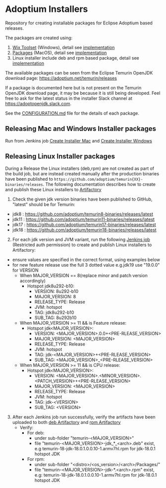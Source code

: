 # Adoptium Installers

Repository for creating installable packages for Eclipse Adoptium based releases.

The packages are created using:
1. [Wix Toolset](http://wixtoolset.org) (Windows), detail see [implementation](./wix)
2. [Packages](http://s.sudre.free.fr/Software/Packages/about.html) (MacOS), detail see [implementation](./pkgbuild)
3. Linux installer include deb and rpm based package, detail see [implementation](./linux)

The available packages can be seen from the Eclipse Temurin OpenJDK download page: https://adoptium.net/temurin/releases

If a package is documented here but is not present on the Temurin OpenJDK download page, it may be because it is still being developed. Feel free to ask for the latest status in the installer Slack channel at <https://adoptopenjdk.slack.com>.

See the [CONFIGURATION.md](./CONFIGURATION.md) file for the details of each package.

## Releasing Mac and Windows Installer packages
Run from Jenkins job [Create Installer Mac](https://ci.adoptopenjdk.net/job/build-scripts/job/release/job/create_installer_mac/) and [Create Installer  Windows](https://ci.adoptopenjdk.net/job/build-scripts/job/release/job/create_installer_windows/)

## Releasing Linux Installer packages
During a Release the Linux installers (deb,rpm) are not created as part of the build job, but are instead created manually after the production binaries have been published to `https://github.com/adoptium/temurin{XX}-binaries/releases`.
The following documentation describes how to create and publish these Linux installers to [Artifactory](https://adoptium.jfrog.io/ui/repos/tree/General)

1. Check the given jdk version binaries have been published to GitHub, "latest" should be for Temurin:
  - jdk8 : https://github.com/adoptium/temurin8-binaries/releases/latest
  - jdk11 : https://github.com/adoptium/temurin11-binaries/releases/latest
  - jdk17 : https://github.com/adoptium/temurin17-binaries/releases/latest
  - jdk18 : https://github.com/adoptium/temurin18-binaries/releases/latest
2. For each jdk version and JVM variant, run the following [Jenkins job](https://ci.adoptopenjdk.net/job/build-scripts/job/release/jobs/) (Restricted auth permission) to create and publish Linux installers to Artifactory:
  - ensure values are specified in the correct format, using examples below
  - for new feature release use the full 3 dotted value e.g.jdk19 use "19.0.0" for VERSION
    - When MAJOR_VERSION == 8(replace minor and patch version accordingly)
      - Hotspot jdk8u292-b10:
        - VERSION: 8u292-b10
        - MAJOR_VERSION: 8
        - RELEASE_TYPE: Release
        - JVM: hotspot
        - TAG: jdk8u292-b10
        - SUB_TAG: 8u292b10
    - When MAJOR_VERSION >= 11 && is Feature release:
      - Hotspot jdk\<MAJOR_VERSION>:
        - VERSION: \<MAJOR_VERSION>.0.0+\<PRE-RLEASE_VERSION>
        - MAJOR_VERSION: <MAJOR_VERSION>
        - RELEASE_TYPE: Release
        - JVM: hotspot
        - TAG: jdk-\<MAJOR_VERSION>+\<PRE-RLEASE_VERSION>
        - SUB_TAG: \<MAJOR_VERSION>_\<PRE-RLEASE_VERSION>
    - When MAJOR_VERSION >= 11 && is CPU release:
      - Hotspot jdk\<MAJOR_VERSION>:
        - VERSION: \<MAJOR_VERSION>.\<MINOR_VERSION>.\<PATCH_VERSION>+\<PRE-RLEASE_VERSION>
        - MAJOR_VERSION: \<MAJOR_VERSION>
        - RELEASE_TYPE: Release
        - JVM: hotspot
        - TAG: jdk-\<VERSION>
        - SUB_TAG: \<VERSION>
3. After each Jenkins job run successfully, verify the artifacts have been uploaded to both [deb Artifactory](https://adoptium.jfrog.io/ui/repos/tree/General/deb/pool/main/t) and [rpm Artifactory](https://adoptium.jfrog.io/ui/repos/tree/General/rpm)
    - Verify:
      - For deb:
        - under sub-folder "temurin-<MAJOR_VERSION>"
        - file "temurin-<MAJOR_VERSION>-jdk_*_\<arch>.deb" exist, e.g temurin-18-jdk-18.0.1.0.0.10-1.armv7hl.rpm for jdk-18.0.1 hotspot JDK
      - For rpm:
        - under sub-folder "\<distro>/\<os_version>/\<arch>/Packages/"
        - file "temurin-\<MAJOR_VERSION>-jdk-*.\<arch>.rpm" exist, e.g: temurin-18-jdk-18.0.1.0.0.10-1.armv7hl.rpm for jdk-18.0.1 hotspot JDK
        
